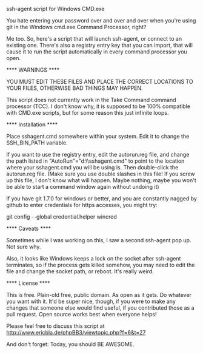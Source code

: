 ssh-agent script for Windows CMD.exe

You hate entering your password over and over and over when you're using git in the Windows cmd.exe
Command Processor, right?

Me too.  So, here's a script that will launch ssh-agent, or connect to an existing one.
There's also a registry entry key that you can import, that will cause it to run the script automatically
in every command processor you open.

**** WARNINGS ****

YOU MUST EDIT THESE FILES AND PLACE THE CORRECT LOCATIONS TO YOUR FILES, OTHERWISE BAD THINGS MAY HAPPEN.

This script does not currently work in the Take Command command processor (TCC). I don't know why, it
is supposed to be 100% compatible with CMD.exe scripts, but for some reason this just infinite loops.

**** Installation ****

Place sshagent.cmd somewhere within your system.  Edit it to change the SSH_BIN_PATH variable.

If you want to use the registry entry, edit the autorun.reg file, and change the path listed in
"AutoRun"="d:\\\\sshagent.cmd" to point to the location where your sshagent.cmd you will be using is.
Then double-click the autorun.reg file. (Make sure you use double slashes in this file! 
If you screw up this file, I don't know what will happen. Maybe nothing, maybe you won't be able to
start a command window again without undoing it)

If you have git 1.7.0 for windows or better, and you are constantly nagged by github to enter
credentials for https accesses, you might try:

git config --global credential.helper wincred

**** Caveats ****

Sometimes while I was working on this, I saw a second ssh-agent pop up.  Not sure why.

Also, it looks like Windows keeps a lock on the socket after ssh-agent terminates, so if the process
gets killed somehow, you may need to edit the file and change the socket path, or reboot. It's really
weird.

**** License ****

This is free.  Plain-old free, public domain. As open as it gets.  Do whatever you want with it.
It'd be super nice, though, if you were to make any changes that someone else would find useful, if you
contributed those as a pull request.  Open source works best when everyone helps!

Please feel free to discuss this script at http://www.ericbla.de/phpBB3/viewtopic.php?f=6&t=27

And don't forget: Today, you should BE AWESOME.

